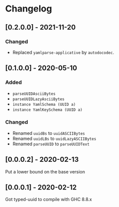 # Changelog

## [0.2.0.0] - 2021-11-20

### Changed

* Replaced `yamlparse-applicative` by `autodocodec`.

## [0.1.0.0] - 2020-05-10

### Added

* `parseUUIDAsciiBytes`
* `parseUUIDLazyAsciiBytes`
* `instance YamlSchema (UUID a)`
* `instance YamlKeySchema (UUID a)`

### Changed

* Renamed `uuidBs` to `uuidASCIIBytes`
* Renamed `uuidLBs` to `uuidLazyASCIIBytes`
* Renamed `parseUUID` to `parseUUIDText`

## [0.0.0.2] - 2020-02-13

Put a lower bound on the base version

## [0.0.0.1] - 2020-02-12

Got typed-uuid to compile with GHC 8.8.x
